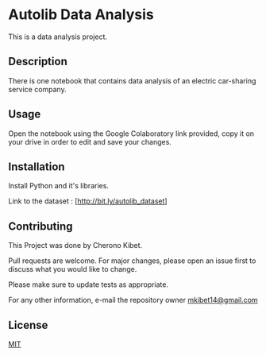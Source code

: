# Autolib Data Analysis

This is a data analysis project.

## Description
There is one notebook that contains data analysis of an electric car-sharing service company.

## Usage
Open the notebook using the Google Colaboratory link provided, copy it on your drive in order to edit and save your changes.

## Installation
Install Python and it's libraries.

Link to the dataset : [http://bit.ly/autolib_dataset]

## Contributing
This Project was done by Cherono Kibet.

Pull requests are welcome. For major changes, please open an issue first to discuss what you would like to change.

Please make sure to update tests as appropriate.

For any other information, e-mail the repository owner mkibet14@gmail.com

## License
[MIT](https://choosealicense.com/licenses/mit/)
